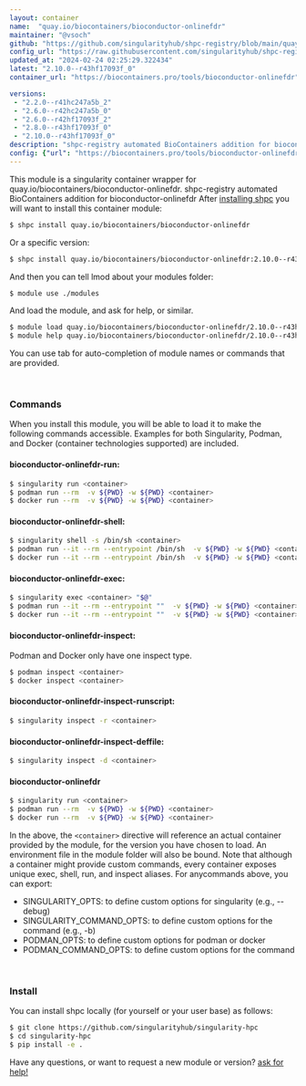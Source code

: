```yaml
---
layout: container
name:  "quay.io/biocontainers/bioconductor-onlinefdr"
maintainer: "@vsoch"
github: "https://github.com/singularityhub/shpc-registry/blob/main/quay.io/biocontainers/bioconductor-onlinefdr/container.yaml"
config_url: "https://raw.githubusercontent.com/singularityhub/shpc-registry/main/quay.io/biocontainers/bioconductor-onlinefdr/container.yaml"
updated_at: "2024-02-24 02:25:29.322434"
latest: "2.10.0--r43hf17093f_0"
container_url: "https://biocontainers.pro/tools/bioconductor-onlinefdr"

versions:
 - "2.2.0--r41hc247a5b_2"
 - "2.6.0--r42hc247a5b_0"
 - "2.6.0--r42hf17093f_2"
 - "2.8.0--r43hf17093f_0"
 - "2.10.0--r43hf17093f_0"
description: "shpc-registry automated BioContainers addition for bioconductor-onlinefdr"
config: {"url": "https://biocontainers.pro/tools/bioconductor-onlinefdr", "maintainer": "@vsoch", "description": "shpc-registry automated BioContainers addition for bioconductor-onlinefdr", "latest": {"2.10.0--r43hf17093f_0": "sha256:a43f677a3758bf5e1d82800c7a7a506d6a041a1fafeeb72e9926590ab9385f04"}, "tags": {"2.2.0--r41hc247a5b_2": "sha256:b31fc934b6d6b4bcb73be92a10f244e04b6b4c96b5afaf5fc8ca89e76fa863ee", "2.6.0--r42hc247a5b_0": "sha256:9163f05f69bfa2e279d458b31a025a24fc29eee1b8d11e013f457111ab902cd7", "2.6.0--r42hf17093f_2": "sha256:c5d7399485458f21519aadb528fd49d2a4a1fb7de2e596a8fd937f1359b4f930", "2.8.0--r43hf17093f_0": "sha256:2bcdd082e37ca8364d3848effdc187f75799aeb9a8b02274e013ac20dc02fc02", "2.10.0--r43hf17093f_0": "sha256:a43f677a3758bf5e1d82800c7a7a506d6a041a1fafeeb72e9926590ab9385f04"}, "docker": "quay.io/biocontainers/bioconductor-onlinefdr"}
---
```


This module is a singularity container wrapper for quay.io/biocontainers/bioconductor-onlinefdr.
shpc-registry automated BioContainers addition for bioconductor-onlinefdr
After [installing shpc](#install) you will want to install this container module:


```bash
$ shpc install quay.io/biocontainers/bioconductor-onlinefdr
```

Or a specific version:

```bash
$ shpc install quay.io/biocontainers/bioconductor-onlinefdr:2.10.0--r43hf17093f_0
```

And then you can tell lmod about your modules folder:

```bash
$ module use ./modules
```

And load the module, and ask for help, or similar.

```bash
$ module load quay.io/biocontainers/bioconductor-onlinefdr/2.10.0--r43hf17093f_0
$ module help quay.io/biocontainers/bioconductor-onlinefdr/2.10.0--r43hf17093f_0
```

You can use tab for auto-completion of module names or commands that are provided.

<br>

### Commands

When you install this module, you will be able to load it to make the following commands accessible.
Examples for both Singularity, Podman, and Docker (container technologies supported) are included.

#### bioconductor-onlinefdr-run:

```bash
$ singularity run <container>
$ podman run --rm  -v ${PWD} -w ${PWD} <container>
$ docker run --rm  -v ${PWD} -w ${PWD} <container>
```

#### bioconductor-onlinefdr-shell:

```bash
$ singularity shell -s /bin/sh <container>
$ podman run --it --rm --entrypoint /bin/sh  -v ${PWD} -w ${PWD} <container>
$ docker run --it --rm --entrypoint /bin/sh  -v ${PWD} -w ${PWD} <container>
```

#### bioconductor-onlinefdr-exec:

```bash
$ singularity exec <container> "$@"
$ podman run --it --rm --entrypoint ""  -v ${PWD} -w ${PWD} <container> "$@"
$ docker run --it --rm --entrypoint ""  -v ${PWD} -w ${PWD} <container> "$@"
```

#### bioconductor-onlinefdr-inspect:

Podman and Docker only have one inspect type.

```bash
$ podman inspect <container>
$ docker inspect <container>
```

#### bioconductor-onlinefdr-inspect-runscript:

```bash
$ singularity inspect -r <container>
```

#### bioconductor-onlinefdr-inspect-deffile:

```bash
$ singularity inspect -d <container>
```



#### bioconductor-onlinefdr

```bash
$ singularity run <container>
$ podman run --rm  -v ${PWD} -w ${PWD} <container>
$ docker run --rm  -v ${PWD} -w ${PWD} <container>
```


In the above, the `<container>` directive will reference an actual container provided
by the module, for the version you have chosen to load. An environment file in the
module folder will also be bound. Note that although a container
might provide custom commands, every container exposes unique exec, shell, run, and
inspect aliases. For anycommands above, you can export:

 - SINGULARITY_OPTS: to define custom options for singularity (e.g., --debug)
 - SINGULARITY_COMMAND_OPTS: to define custom options for the command (e.g., -b)
 - PODMAN_OPTS: to define custom options for podman or docker
 - PODMAN_COMMAND_OPTS: to define custom options for the command

<br>

### Install

You can install shpc locally (for yourself or your user base) as follows:

```bash
$ git clone https://github.com/singularityhub/singularity-hpc
$ cd singularity-hpc
$ pip install -e .
```

Have any questions, or want to request a new module or version? [ask for help!](https://github.com/singularityhub/singularity-hpc/issues)